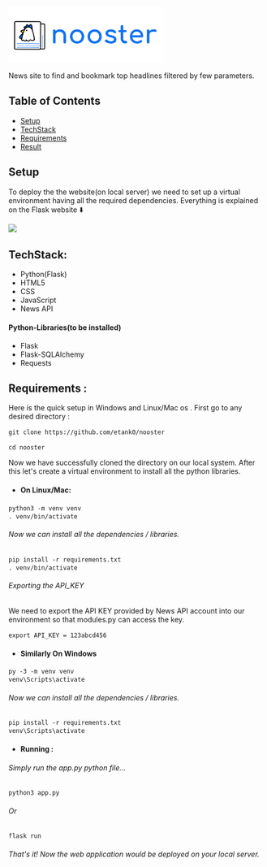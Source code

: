<picture>
  <img alt="Nooster logo" src = "https://github.com/etank0/nooster/blob/main/static/nooster-head.png" height = "110px" >
</picture>

News site to find and bookmark top headlines filtered by few parameters.

## Table of Contents

- [Setup](#Setup)
- [TechStack](#TechStack)
- [Requirements](#Requirements)
- [Result](#Result)

## Setup
To deploy the the website(on local server) we need to set up a virtual environment having all the required dependencies. Everything is explained on the Flask website :arrow_down:

<a href="https://flask.palletsprojects.com/en/2.2.x/installation/"><img src = "https://user-images.githubusercontent.com/89385145/231574201-a823f3ec-ff4b-47f0-9677-6eb74c020cfd.png" height = "100px"></a>

## TechStack:
- Python(Flask)
- HTML5
- CSS
- JavaScript
- News API

#### Python-Libraries(to be installed)
- Flask
- Flask-SQLAlchemy
- Requests

## Requirements : 
Here is the quick setup in Windows and Linux/Mac os . First go to any desired directory : 
```
git clone https://github.com/etank0/nooster
```
```
cd nooster
```
Now we have successfully cloned the directory on our local system.
After this let's create a virtual environment to install all the python libraries.

- #### On Linux/Mac:
```
python3 -m venv venv
. venv/bin/activate
```
###### Now we can install all the dependencies / libraries.
```
pip install -r requirements.txt
. venv/bin/activate
```
###### Exporting the API_KEY
We need to export the API KEY provided by News API account into our environment so that modules.py can access the key.
```
export API_KEY = 123abcd456
```
- #### Similarly On Windows
```
py -3 -m venv venv
venv\Scripts\activate
```
###### Now we can install all the dependencies / libraries.
```
pip install -r requirements.txt
venv\Scripts\activate
```
- #### Running :
###### Simply run the app.py python file...
```
python3 app.py
```
###### Or
```
flask run
```
###### That's it! Now the web application would be deployed on your local server.
